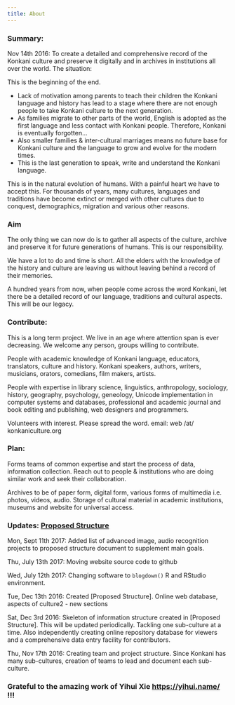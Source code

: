 ```yaml
---
title: About
---
```


### Summary:

Nov 14th 2016: To create a detailed and comprehensive record of the Konkani culture and preserve it digitally and in archives in institutions all over the world.
The situation:

 This is the beginning of the end.

* Lack of motivation among parents to teach their children the Konkani language and history has lead to a stage where there are not enough people to take Konkani culture to the next generation.
* As families migrate to other parts of the world, English is adopted as the first language and less contact with Konkani people. Therefore, Konkani is eventually forgotten... 
* Also smaller families & inter-cultural marriages means no future base for Konkani culture and the language to grow and evolve for the modern times.
* This is the last generation to speak, write and understand the Konkani language.

This is in the natural evolution of humans. With a painful heart we have to accept this. For thousands of years, many cultures, languages and traditions have become extinct or merged with other cultures due to conquest, demographics, migration and various other reasons.

### Aim

The only thing we can now do is to gather all aspects of the culture, archive and preserve it for future generations of humans. This is our responsibility.

We have a lot to do and time is short. All the elders with the knowledge of the history and culture are leaving us without leaving behind a record of their memories.

A hundred years from now, when people come across the word Konkani, let there be a detailed record of our language, traditions and cultural aspects. This will be our legacy.

### Contribute:

This is a long term project. We live in an age where attention span is ever decreasing. We welcome any person, groups willing to contribute.

People with academic knowledge of Konkani language, educators, translators, culture and history. Konkani speakers, authors, writers, musicians, orators, comedians, film makers, artists.

People with expertise in library science, linguistics, anthropology, sociology, history, geography, psychology, geneology, Unicode implementation in computer systems and databases, professional and academic journal and book editing and publishing, web designers and programmers.

Volunteers with interest. Please spread the word.  email: web /at/  konkaniculture.org

### Plan:
Forms teams of common expertise and start the process of data, information collection. Reach out to people  & institutions who are doing similar work and seek their collaboration.

Archives to be of paper form, digital form, various forms of multimedia i.e. photos, videos, audio. Storage of cultural material in academic institutions, museums and website for universal access.


### Updates: [Proposed Structure](/proposed-structure)

Mon, Sept 11th 2017: Added list of advanced image, audio recognition projects to proposed structure document to supplement main goals.

Thu, July 13th 2017: Moving website source code to github

Wed, July 12th 2017: Changing software to `blogdown()` R and RStudio environment. 

Tue, Dec 13th 2016: Created [Proposed Structure]. Online web database, aspects of culture2 - new sections
 
Sat, Dec 3rd 2016: Skeleton of information structure created in [Proposed Structure]. This will be updated periodically. Tackling one sub-culture at a time. Also independently creating online repository database for viewers and a comprehensive data entry facility for contributors.

Thu, Nov 17th 2016: Creating team and project structure. Since Konkani has many sub-cultures, creation of teams to lead and document each sub-culture.

### Grateful to the amazing work of Yihui Xie https://yihui.name/ !!!